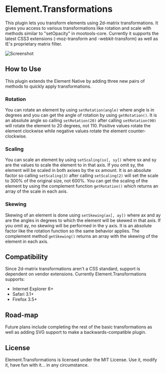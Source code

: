 Element.Transformations
=======================

This plugin lets you transform elements using 2d-matrix transformations. It gives you access to various transformations like rotation and scale with methods similar to "setOpacity" in mootools-core. Currently it supports the latest CSS3 extensions (-moz-transform and -webkit-transform) as well as IE's proprietary matrix filter.

![Screenshot](http://pradador.com/images/mootools/element.transformations.screenshot.jpg)


How to Use
----------

This plugin extends the Element Native by adding three new pairs of methods to quickly apply transformations.

### Rotation ###

You can rotate an element by using `setRotation(angle)` where angle is in degrees and you can get the angle of rotation by using `getRotation()`. It is an absolute angle so calling `setRotation(20)` after calling `setRotation(90)` will rotate the element to 20 degrees, not 110. Positive values rotate the element clockwise while negative values rotate the element counter-clockwise.

### Scaling ###

You can scale an element by using `setScaling(sx[, sy])` where sx and sy are the values to scale the element to in that axis. If you omit sy, the element will be scaled in both axises by the sx amount. It is an absolute factor so calling `setScaling(3)` after calling `setScaling(2)` will set the scale to 300% of the original size, not 600%. You can get the scaling of the element by using the complement function `getRotation()` which returns an array of the scale in each axis.

### Skewing ###

Skewing of an element is done using `setSkewing(ax[, ay])` where ax and ay are the angles in degrees to which the element will be skewed in that axis. If you omit ay, no skewing will be performed in the y axis. It is an absolute factor like the rotation function so the same behavior applies. The complement method `getSkewing()` returns an array with the skewing of the element in each axis.


Compatibility
-------------

Since 2d-matrix transformations aren't a CSS standard, support is dependent on vendor extensions. Currently Element.Transformations supports:

* Internet Explorer 6+
* Safari 3.1+
* Firefox 3.5+


Road-map
--------

Future plans include completing the rest of the basic transformations as well as adding SVG support to make a backwards-compatible plugin.


License
-------

Element.Transformations is licensed under the MIT License. Use it, modify it, have fun with it... in any circumstance.